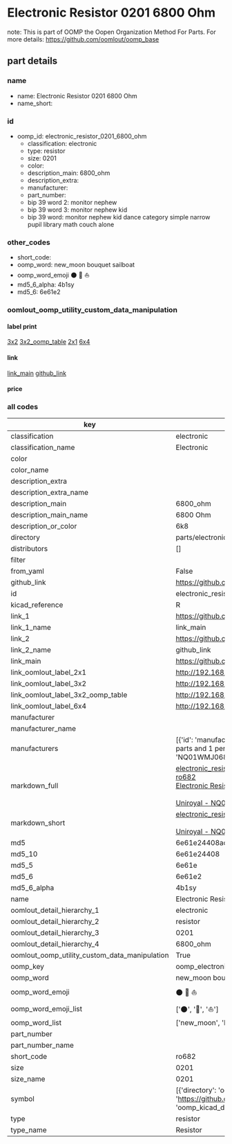 # Electronic Resistor 0201 6800 Ohm  

note: This is part of OOMP the Oopen Organization Method For Parts. For more details: https://github.com/oomlout/oomp_base

##  part details





### name
* name: Electronic Resistor 0201 6800 Ohm
* name_short: 
### id
* oomp_id: electronic_resistor_0201_6800_ohm
  * classification: electronic
  * type: resistor
  * size: 0201
  * color: 
  * description_main: 6800_ohm
  * description_extra: 
  * manufacturer: 
  * part_number: 
  * bip 39 word 2: monitor nephew
  * bip 39 word 3: monitor nephew kid
  * bip 39 word: monitor nephew kid dance category simple narrow pupil library math couch alone

### other_codes
* short_code: 
* oomp_word: new_moon bouquet sailboat
* oomp_word_emoji :new_moon: :bouquet: :sailboat:
* md5_6_alpha: 4b1sy
* md5_6: 6e61e2






### oomlout_oomp_utility_custom_data_manipulation
#### label print
[3x2](http://192.168.1.245:1112/?label=oomp%204b1sy)
[3x2_oomp_table](http://192.168.1.107:1112/?label=oomp%204b1sy)
[2x1](http://192.168.1.242:1112/?label=oomp%204b1sy)
[6x4](http://192.168.1.55:1112/?label=oomp%204b1sy)    

#### link

[link_main](https://github.com/oomlout/oomlout_oomp_current_version_messy/tree/main/parts/electronic_resistor_0201_6800_ohm) [github_link](https://github.com/oomlout/oomlout_oomp_part_src/tree/main/parts/electronic_resistor_0201_6800_ohm)                             

#### price







### all codes 
| key | value |  
| --- | --- |  
| classification | electronic |  
| classification_name | Electronic |  
| color |  |  
| color_name |  |  
| description_extra |  |  
| description_extra_name |  |  
| description_main | 6800_ohm |  
| description_main_name | 6800 Ohm |  
| description_or_color | 6k8 |  
| directory | parts/electronic_resistor_0201_6800_ohm |  
| distributors | [] |  
| filter |  |  
| from_yaml | False |  
| github_link | https://github.com/oomlout/oomlout_oomp_part_src/tree/main/parts/electronic_resistor_0201_6800_ohm |  
| id | electronic_resistor_0201_6800_ohm |  
| kicad_reference | R |  
| link_1 | https://github.com/oomlout/oomlout_oomp_current_version_messy/tree/main/parts/electronic_resistor_0201_6800_ohm |  
| link_1_name | link_main |  
| link_2 | https://github.com/oomlout/oomlout_oomp_part_src/tree/main/parts/electronic_resistor_0201_6800_ohm |  
| link_2_name | github_link |  
| link_main | https://github.com/oomlout/oomlout_oomp_current_version_messy/tree/main/parts/electronic_resistor_0201_6800_ohm |  
| link_oomlout_label_2x1 | http://192.168.1.242:1112/?label=oomp%204b1sy |  
| link_oomlout_label_3x2 | http://192.168.1.245:1112/?label=oomp%204b1sy |  
| link_oomlout_label_3x2_oomp_table | http://192.168.1.107:1112/?label=oomp%204b1sy |  
| link_oomlout_label_6x4 | http://192.168.1.55:1112/?label=oomp%204b1sy |  
| manufacturer |  |  
| manufacturer_name |  |  
| manufacturers | [{'id': 'manufacturer_uniroyal', 'link': '', 'name': 'Uniroyal', 'note': {'reason': 'did this one first, but not in jlc pcb basic parts and 1 percent are and they are the same price', 'reason_short': 'not in jlc basic parts'}, 'part_number': 'NQ01WMJ0682TEE'}] |  
| markdown_full | [electronic_resistor_0201_6800_ohm](https://github.com/oomlout/oomlout_oomp_current_version_messy/tree/main/parts/electronic_resistor_0201_6800_ohm)<br>[ro682](https://github.com/oomlout/oomlout_oomp_current_version_messy/tree/main/parts/electronic_resistor_0201_6800_ohm)<br>[Electronic Resistor 0201 6800 Ohm](https://github.com/oomlout/oomlout_oomp_current_version_messy/tree/main/parts/electronic_resistor_0201_6800_ohm)<br><br>[Uniroyal - NQ01WMJ0682TEE- not in jlc basic parts]() [(L)  ](https://www.lcsc.com/search?q=NQ01WMJ0682TEE)[(D)  ](https://www.digikey.com/en/products?keywords=NQ01WMJ0682TEE)[(M)  ](https://www.mouser.com/Search/Refine?Keyword=NQ01WMJ0682TEE)[(N)  ](https://www.newark.com/search?st=NQ01WMJ0682TEE)[(SZ)  ](https://so.szlcsc.com/global.html?k=NQ01WMJ0682TEE)<br> |  
| markdown_short | [electronic_resistor_0201_6800_ohm](https://github.com/oomlout/oomlout_oomp_current_version_messy/tree/main/parts/electronic_resistor_0201_6800_ohm)<br><br>[Uniroyal - NQ01WMJ0682TEE- not in jlc basic parts]() |  
| md5 | 6e61e24408adf26324121374f4a51478 |  
| md5_10 | 6e61e24408 |  
| md5_5 | 6e61e |  
| md5_6 | 6e61e2 |  
| md5_6_alpha | 4b1sy |  
| name | Electronic Resistor 0201 6800 Ohm |  
| oomlout_detail_hierarchy_1 | electronic |  
| oomlout_detail_hierarchy_2 | resistor |  
| oomlout_detail_hierarchy_3 | 0201 |  
| oomlout_detail_hierarchy_4 | 6800_ohm |  
| oomlout_oomp_utility_custom_data_manipulation | True |  
| oomp_key | oomp_electronic_resistor_0201_6800_ohm |  
| oomp_word | new_moon bouquet sailboat |  
| oomp_word_emoji | :new_moon: :bouquet: :sailboat: |  
| oomp_word_emoji_list | [':new_moon:', ':bouquet:', ':sailboat:'] |  
| oomp_word_list | ['new_moon', 'bouquet', 'sailboat'] |  
| part_number |  |  
| part_number_name |  |  
| short_code | ro682 |  
| size | 0201 |  
| size_name | 0201 |  
| symbol | [{'directory': 'oomlout_oomp_symbol_bot/symbols/kicad_device_r//working/working.kicad_sym', 'index': 0, 'link': 'https://github.com/oomlout/oomlout_oomp_symbol_bot/tree/main/symbols/kicad_device_r', 'oomp_key': 'oomp_kicad_device_r'}] |  
| type | resistor |  
| type_name | Resistor |  
